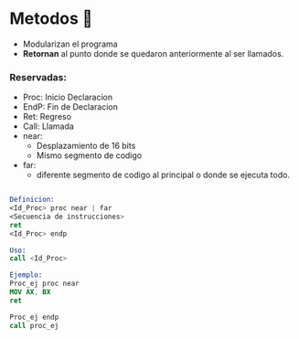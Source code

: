 # Metodos 📜

- Modularizan el programa
- **Retornan** al punto donde se quedaron anteriormente al ser llamados.

### Reservadas:

- Proc: Inicio Declaracion
- EndP: Fin de Declaracion
- Ret: Regreso
- Call: Llamada
- near:
    - Desplazamiento de 16 bits
    - Mismo segmento de codigo
- far:
    - diferente segmento de codigo al principal o donde se ejecuta todo.

```nasm

Definicion:
<Id_Proc> proc near | far
<Secuencia de instrucciones>
ret
<Id_Proc> endp

Uso:
call <Id_Proc>

Ejemplo:
Proc_ej proc near
MOV AX, BX
ret

Proc_ej endp
call proc_ej
```